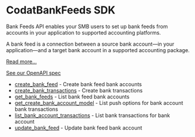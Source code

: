 # CodatBankFeeds SDK

Bank Feeds API enables your SMB users to set up bank feeds from accounts in your application to supported accounting platforms.

A bank feed is a connection between a source bank account—in your application—and a target bank account in a supported accounting package.

[Read more...](https://docs.codat.io/bank-feeds-api/overview)

[See our OpenAPI spec](https://github.com/codatio/oas) 


* [create_bank_feed](createbankfeed.md) - Create bank feed bank accounts
* [create_bank_transactions](createbanktransactions.md) - Create bank transactions
* [get_bank_feeds](getbankfeeds.md) - List bank feed bank accounts
* [get_create_bank_account_model](getcreatebankaccountmodel.md) - List push options for bank account bank transactions
* [list_bank_account_transactions](listbankaccounttransactions.md) - List bank transactions for bank account
* [update_bank_feed](updatebankfeed.md) - Update bank feed bank account
